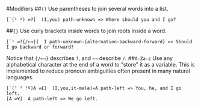 #Modifiers
##`()`
Use parentheses to join several words into a list.

```
[`(¹ ²) ⇌?]  (I,you) path-unknown => Where should you and I go?
```
##`{}`
Use curly brackets inside words to join roots inside a word.

```
[`¹ ⇌?{/←→}]  I path-unknown-{alternation-backward-forward} => Should I go backward or forward?
```
Notice that `{/←→}` describes `?`, and `←→` describe `/`.
##`A-Za-z`
Use any alphabetical character at the end of a word to "store" it as a variable. This is implemented to reduce pronoun ambiguities often present in many natural languages.

```
[`(¹ ² ³º)A ⇌£]  (I,you,it-male)=A path-left => You, he, and I go left.
[A ⇌¥]  A path-left => We go left.
```
